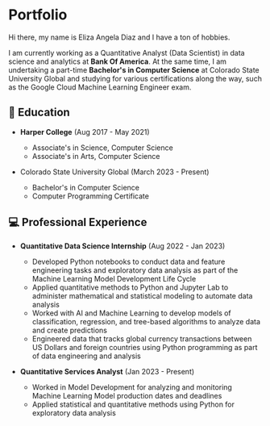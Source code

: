# Portfolio

Hi there, my name is Eliza Angela Diaz and I have a ton of hobbies.

I am currently working as a Quantitative Analyst (Data Scientist) in data science and analytics at **Bank Of America**. At the same time, I am undertaking a part-time **Bachelor's in Computer Science** at Colorado State University Global and studying for various certifications along the way, such as the Google Cloud Machine Learning Engineer exam.

## 📖 Education

- **Harper College** (Aug 2017 - May 2021)
  - Associate's in Science, Computer Science
  - Associate's in Arts, Computer Science

- Colorado State University Global (March 2023 - Present)
  - Bachelor's in Computer Science
  - Computer Programming Certificate

## 💻 Professional Experience

- **Quantitative Data Science Internship** (Aug 2022 - Jan 2023)
    - Developed Python notebooks to conduct data and feature engineering tasks and exploratory data analysis as part of the Machine Learning Model Development Life Cycle
    - Applied quantitative methods to Python and Jupyter Lab to administer mathematical and statistical modeling to automate data analysis
    - Worked with AI and Machine Learning to develop models of classification, regression, and tree-based algorithms to analyze data and create predictions
    - Engineered data that tracks global currency transactions between US Dollars and foreign countries using Python programming as part of data engineering and analysis

- **Quantitative Services Analyst** (Jan 2023 - Present)
  - Worked in Model Development for analyzing and monitoring Machine Learning Model production dates and deadlines
  - Applied statistical and quantitative methods using Python for exploratory data analysis
